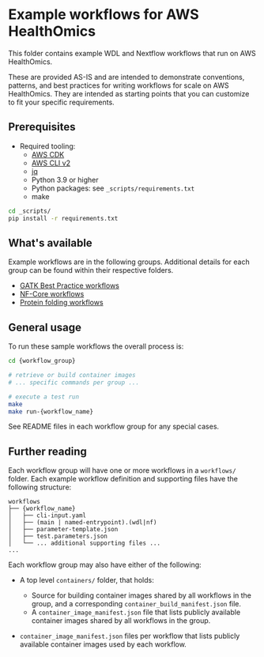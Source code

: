 # Example workflows for AWS HealthOmics

This folder contains example WDL and Nextflow workflows that run on AWS HealthOmics.

These are provided AS-IS and are intended to demonstrate conventions, patterns, and best practices for writing workflows for scale on AWS HealthOmics. They are intended as starting points that you can customize to fit your specific requirements.

## Prerequisites
- Required tooling:
    - [AWS CDK](https://aws.amazon.com/cdk/)
    - [AWS CLI v2](https://aws.amazon.com/cli/)
    - [jq](https://stedolan.github.io/jq/)
    - Python 3.9 or higher
    - Python packages: see `_scripts/requirements.txt`
    - make

```bash
cd _scripts/
pip install -r requirements.txt
```

## What's available

Example workflows are in the following groups. Additional details for each group can be found within their respective folders.

- [GATK Best Practice workflows](./gatk-best-practices/)
- [NF-Core workflows](./nf-core/)
- [Protein folding workflows](./protein-folding/)


## General usage

To run these sample workflows the overall process is:

```bash
cd {workflow_group}

# retrieve or build container images
# ... specific commands per group ...

# execute a test run
make
make run-{workflow_name}
```

See README files in each workflow group for any special cases.


## Further reading

Each workflow group will have one or more workflows in a `workflows/` folder. Each example workflow definition and supporting files have the following structure:

```text
workflows
├── {workflow_name}
│   ├── cli-input.yaml
│   ├── (main | named-entrypoint).(wdl|nf)
│   ├── parameter-template.json
│   ├── test.parameters.json
│   └── ... additional supporting files ...
...
```

Each workflow group may also have either of the following:

- A top level `containers/` folder, that holds:
    - Source for building container images shared by all workflows in the group, and a corresponding `container_build_manifest.json` file.
    - A `container_image_manifest.json` file that lists publicly available container images shared by all workflows in the group.

- `container_image_manifest.json` files per workflow that lists publicly available container images used by each workflow.
